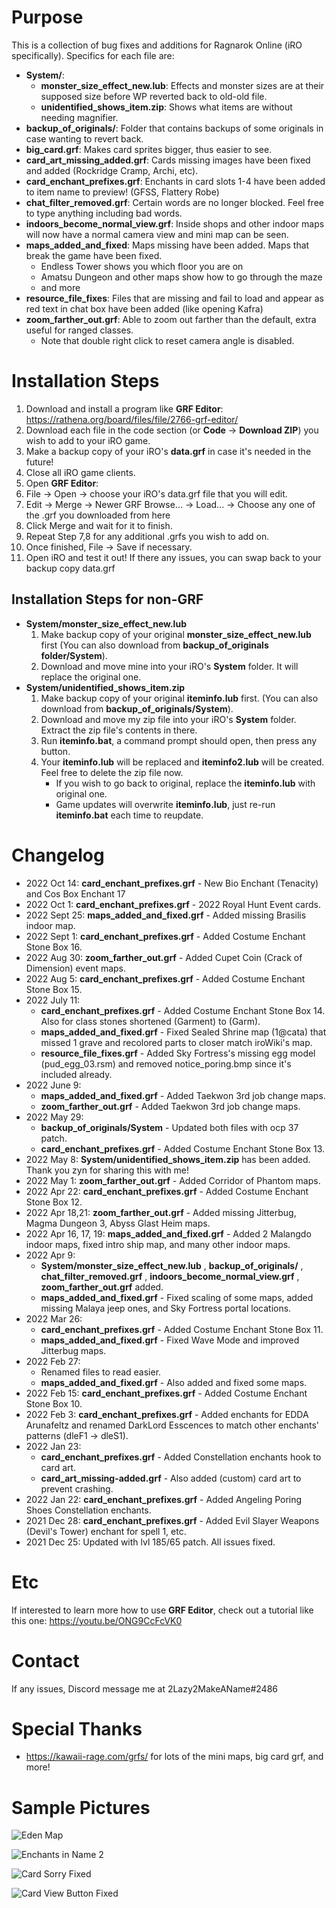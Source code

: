# Purpose #
This is a collection of bug fixes and additions for Ragnarok Online (iRO specifically). Specifics for each file are:
- **System/**: 
  - **monster_size_effect_new.lub**: Effects and monster sizes are at their supposed size before WP reverted back to old-old file.
  - **unidentified_shows_item.zip**: Shows what items are without needing magnifier.
- **backup_of_originals/**: Folder that contains backups of some originals in case wanting to revert back.
- **big_card.grf**: Makes card sprites bigger, thus easier to see.
- **card_art_missing_added.grf**: Cards missing images have been fixed and added (Rockridge Cramp, Archi, etc).
- **card_enchant_prefixes.grf**: Enchants in card slots 1-4 have been added to item name to preview! (GFSS, Flattery Robe)
- **chat_filter_removed.grf**: Certain words are no longer blocked. Feel free to type anything including bad words.
- **indoors_become_normal_view.grf**: Inside shops and other indoor maps will now have a normal camera view and mini map can be seen.
- **maps_added_and_fixed**: Maps missing have been added. Maps that break the game have been fixed.
  - Endless Tower shows you which floor you are on
  - Amatsu Dungeon and other maps show how to go through the maze
  - and more
- **resource_file_fixes**: Files that are missing and fail to load and appear as red text in chat box have been added (like opening Kafra)
- **zoom_farther_out.grf**: Able to zoom out farther than the default, extra useful for ranged classes.
  - Note that double right click to reset camera angle is disabled.

# Installation Steps #
1. Download and install a program like **GRF Editor**: https://rathena.org/board/files/file/2766-grf-editor/
2. Download each file in the code section (or **Code** -> **Download ZIP**) you wish to add to your iRO game.
3. Make a backup copy of your iRO's **data.grf** in case it's needed in the future!
4. Close all iRO game clients.
5. Open **GRF Editor**:
6. File -> Open -> choose your iRO's data.grf file that you will edit.
7. Edit -> Merge -> Newer GRF Browse... -> Load... -> Choose any one of the .grf you downloaded from here
8. Click Merge and wait for it to finish.
9. Repeat Step 7,8 for any additional .grfs you wish to add on.
10. Once finished, File -> Save if necessary.
11. Open iRO and test it out! If there any issues, you can swap back to your backup copy data.grf

## Installation Steps for non-GRF ##
- **System/monster_size_effect_new.lub**
  1. Make backup copy of your original **monster_size_effect_new.lub** first (You can also download from **backup_of_originals folder/System**).
  2. Download and move mine into your iRO's **System** folder. It will replace the original one.
- **System/unidentified_shows_item.zip**
  1. Make backup copy of your original **iteminfo.lub** first. (You can also download from **backup_of_originals/System**).
  2. Download and move my zip file into your iRO's **System** folder. Extract the zip file's contents in there.
  3. Run **iteminfo.bat**, a command prompt should open, then press any button.
  4. Your **iteminfo.lub** will be replaced and **iteminfo2.lub** will be created. Feel free to delete the zip file now.
      - If you wish to go back to original, replace the **iteminfo.lub** with original one.
      - Game updates will overwrite **iteminfo.lub**, just re-run **iteminfo.bat** each time to reupdate.

# Changelog #
- 2022 Oct 14: **card_enchant_prefixes.grf** - New Bio Enchant (Tenacity) and Cos Box Enchant 17 
- 2022 Oct 1: **card_enchant_prefixes.grf** - 2022 Royal Hunt Event cards.
- 2022 Sept 25: **maps_added_and_fixed.grf** - Added missing Brasilis indoor map.
- 2022 Sept 1: **card_enchant_prefixes.grf** - Added Costume Enchant Stone Box 16.
- 2022 Aug 30: **zoom_farther_out.grf** - Added Cupet Coin (Crack of Dimension) event maps.
- 2022 Aug 5: **card_enchant_prefixes.grf** - Added Costume Enchant Stone Box 15.
- 2022 July 11: 
  - **card_enchant_prefixes.grf** - Added Costume Enchant Stone Box 14. Also for class stones shortened (Garment) to (Garm).
  - **maps_added_and_fixed.grf** - Fixed Sealed Shrine map (1@cata) that missed 1 grave and recolored parts to closer match iroWiki's map.
  - **resource_file_fixes.grf** - Added Sky Fortress's missing egg model (pud_egg_03.rsm) and removed notice_poring.bmp since it's included already.
- 2022 June 9: 
  - **maps_added_and_fixed.grf** - Added Taekwon 3rd job change maps.
  - **zoom_farther_out.grf** - Added Taekwon 3rd job change maps.
- 2022 May 29: 
  - **backup_of_originals/System** - Updated both files with ocp 37 patch.
  - **card_enchant_prefixes.grf** - Added Costume Enchant Stone Box 13.
- 2022 May 8: **System/unidentified_shows_item.zip** has been added. Thank you zyn for sharing this with me!
- 2022 May 1: **zoom_farther_out.grf** - Added Corridor of Phantom maps.
- 2022 Apr 22: **card_enchant_prefixes.grf** - Added Costume Enchant Stone Box 12.
- 2022 Apr 18,21: **zoom_farther_out.grf** - Added missing Jitterbug, Magma Dungeon 3, Abyss Glast Heim maps.
- 2022 Apr 16, 17, 19: **maps_added_and_fixed.grf** - Added 2 Malangdo indoor maps, fixed intro ship map, and many other indoor maps.
- 2022 Apr 9: 
  - **System/monster_size_effect_new.lub** , **backup_of_originals/** , **chat_filter_removed.grf** , **indoors_become_normal_view.grf** , **zoom_farther_out.grf** added.
  - **maps_added_and_fixed.grf** - Fixed scaling of some maps, added missing Malaya jeep ones, and Sky Fortress portal locations.
- 2022 Mar 26: 
  - **card_enchant_prefixes.grf** - Added Costume Enchant Stone Box 11. 
  - **maps_added_and_fixed.grf** - Fixed Wave Mode and improved Jitterbug maps.  
- 2022 Feb 27: 
  - Renamed files to read easier. 
  - **maps_added_and_fixed.grf** - Also added and fixed some maps.
- 2022 Feb 15: **card_enchant_prefixes.grf** - Added Costume Enchant Stone Box 10.
- 2022 Feb 3: **card_enchant_prefixes.grf** - Added enchants for EDDA Arunafeltz and renamed DarkLord Esscences to match other enchants' patterns (dleF1 -> dleS1). 
- 2022 Jan 23: 
  - **card_enchant_prefixes.grf** - Added Constellation enchants hook to card art. 
  - **card_art_missing-added.grf** - Also added (custom) card art to prevent crashing.  
- 2022 Jan 22: **card_enchant_prefixes.grf** - Added Angeling Poring Shoes Constellation enchants.  
- 2021 Dec 28: **card_enchant_prefixes.grf** - Added Evil Slayer Weapons (Devil's Tower) enchant for spell 1, etc.
- 2021 Dec 25: Updated with lvl 185/65 patch. All issues fixed.

# Etc #
If interested to learn more how to use **GRF Editor**, check out a tutorial like this one: https://youtu.be/ONG9CcFcVK0

# Contact #
If any issues, Discord message me at 2Lazy2MakeAName#2486

# Special Thanks #
- https://kawaii-rage.com/grfs/ for lots of the mini maps, big card grf, and more!

# Sample Pictures #
![Eden Map](https://user-images.githubusercontent.com/56460323/146634536-c895c854-828d-40f8-811f-27911659a1bb.jpg)

![Enchants in Name 2](https://user-images.githubusercontent.com/56460323/146634561-c6cf520a-8351-4543-a911-7cf4d1927c19.jpg)

![Card Sorry Fixed](https://user-images.githubusercontent.com/56460323/146634564-fe3ccbfc-f8fd-4dcb-81a9-0d90a09c4a95.jpg)

![Card View Button Fixed](https://user-images.githubusercontent.com/56460323/146634565-ec143402-b233-46ba-984a-0e619d251994.jpg)
